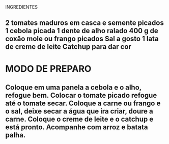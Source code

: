 <html lang="pt-br">
<head>
  <title>Strogonoff</title>
</head>

<body>
</h1>INGREDIENTES</h1>

<h2>2 tomates maduros em casca e semente picados
1 cebola picada
1 dente de alho ralado
400 g de coxão mole ou frango picados
Sal a gosto
1 lata de creme de leite
Catchup para dar cor</h2>

<h1>MODO DE PREPARO</h1>

<h2>Coloque em uma panela a cebola e o alho, refogue bem.
Colocar o tomate picado refogue até o tomate secar.
Coloque a carne ou frango e o sal, deixe secar a água que ira criar, doure a carne.
Coloque o creme de leite e o catchup e está pronto.
Acompanhe com arroz e batata palha.<h2>

</body>
</html>
